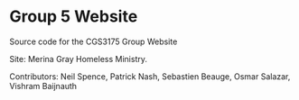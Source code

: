 # Group 5 Website
Source code for the CGS3175 Group Website

Site: Merina Gray Homeless Ministry.

Contributors:
Neil Spence,
Patrick Nash,
Sebastien Beauge,
Osmar Salazar,
Vishram Baijnauth
